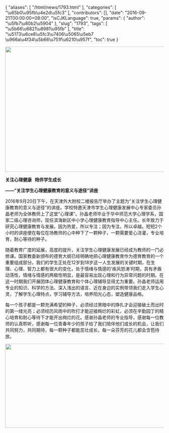 {
    "aliases": [
        "/html/news/1793.html"
    ],
    "categories": [
        "\u65b0\u95fb\u4e2d\u5fc3"
    ],
    "contributors": [],
    "date": "2016-09-21T00:00:00+08:00",
    "isCJKLanguage": true,
    "params": {
        "author": "\u5fb7\u80b2\u5904"
    },
    "slug": "1793",
    "tags": [
        "\u5b66\u6821\u8981\u95fb"
    ],
    "title": "\u5173\u6ce8\u5fc3\u7406\u5065\u5eb7   \u966a\u4f34\u5b66\u751f\u6210\u957f",
    "toc": true
}


<img
    src="https://cdn.tfls.online/mirror/full/992d14eff8d273a126b4b165e550e928d3e6c4c6.jpg"
    style="display:block;margin-left:auto;margin-right:auto;"
    decoding="async"
    fetchpriority="auto"
    loading="lazy"
    height="397"
    width="600"
/>







**关注心理健康   陪伴学生成长**




**——“关注学生心理健康教育的意义与途径”讲座**




2016年9月20日下午，在天津外大附校二楼报告厅举办了主题为“关注学生心理健康教育的意义与途径”的讲座。学校特邀天津市学生心理健康发展中心专家委员孙晶老师为全体教师上了这堂“心理课”。孙晶老师毕业于华中师范大学心理学系，国家二级心理咨询师，现任滨海新区中小学心理健康教育指导中心主任。长年致力于研究心理健康教育与发展。因为热爱，所以专注；因为专注，所以卓越。短短2个小时的讲座便在每位在场教师的心中种下了一颗种子，一颗需要爱心浇灌，专业培育，耐心等待的种子。




随着教育广度的延展，高度的提升，关注学生心理健康发展已经成为教师的一门必修课。国家教委新颁布的德育大纲已经明确地把心理健康教育作为德育教育的一个重要组成部分。我们的学生正处在12岁到18岁这一人生发展的关键时期，在生理、心理、智力上都有很大的变化，处于情绪与情感的‘疾风怒涛’时期，具有矛盾动荡性，情绪与情感的两极性明显，是最容易出现心理和行为异常问题的时期。在这一时期我们开展团体心理健康教育和个体心理辅导显得尤为重要。孙晶老师运用专业的知识、科学的方法、深入浅出的语言、近在身边的实例带领我们走入学生心灵，了解学生心理特点，学习辅导方法，培养阳光心态，塑造健康品格。




每一个孩子都是一颗充满希望的种子，必须经过黑暗中的挣扎才会迎接破土而出时的第一缕光亮；必须经历风雨中的吹打才能迎接绚烂的彩虹，必须在辛勤园丁的精心培育和耐心等待下才能开出绚烂的花。感谢孙晶老师的专业指导，感谢每一位教师的认真聆听，感谢每一位青春年少的孩子给了我们陪伴他们成长的机会，让我们共同努力，共同期待，每一颗种子都能茁壮成长，每一朵芬芳的花儿都会含苞待放。





<img
    src="https://cdn.tfls.online/mirror/full/0f1e9508126c853b18c0ccf973ac7c4984bc44c2.jpg"
    style="display:block;margin-left:auto;margin-right:auto;"
    decoding="async"
    fetchpriority="auto"
    loading="lazy"
    height="266"
    width="600"
/>


